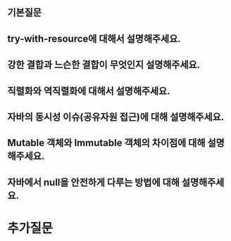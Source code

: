 ## 기본질문

## try-with-resource에 대해서 설명해주세요.

## 강한 결합과 느슨한 결합이 무엇인지 설명해주세요.

## 직렬화와 역직렬화에 대해서 설명해주세요.

## 자바의 동시성 이슈(공유자원 접근)에 대해 설명해주세요.

## Mutable 객체와 Immutable 객체의 차이점에 대해 설명해주세요.

## 자바에서 null을 안전하게 다루는 방법에 대해 설명해주세요.

# 추가질문

